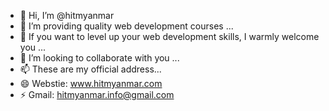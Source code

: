 - 👋 Hi, I’m @hitmyanmar
- 👀 I’m providing quality web development courses ...
- 🌱 If you want to level up your web development skills, I warmly welcome you ...
- 💞️ I’m looking to collaborate with you ...
- 📫 These are my official address...
- 😄 Webstie: www.hitmyanmar.com
- ⚡ Gmail: hitmyanmar.info@gmail.com

<!---
hitmyanmar/hitmyanmar is a ✨ special ✨ repository because its `README.md` (this file) appears on your GitHub profile.
You can click the Preview link to take a look at your changes.
--->
